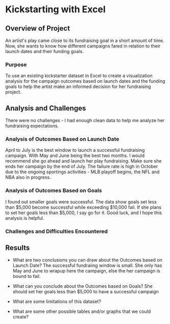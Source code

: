 # Kickstarting with Excel

## Overview of Project
An artist's play came close to its fundraising goal in a short amount of time. Now, she wants to know how different campaigns fared in relation to their launch dates and their funding goals. 
### Purpose
To use an existing kickstarter dataset in Excel to create a visualization analysis for the campaign outcomes based on launch dates and the funding goals to help the artist make an informed decision for her fundraising project. 


## Analysis and Challenges
There were no challenges - I had enough clean data to help me analyze her fundraising expectations.

### Analysis of Outcomes Based on Launch Date
April to July is the best window to launch a successful fundraising campaign. With May and June being the best two months. 
I would recommend she go ahead and launch her play fundraising. Make sure she ends her campaign by the end of July.
The failure rate is high in October due to the ongoing sportings activities - 
MLB playoff begins, the NFL and NBA also in progress.

### Analysis of Outcomes Based on Goals
I found out smaller goals were successful. The data show goals set less than $5,000 become successful while exceeding $10,000 fail. 
If she plans to set her goals less than $5,000, I say go for it. Good luck, and I hope this analysis is helpful.

### Challenges and Difficulties Encountered

## Results

- What are two conclusions you can draw about the Outcomes based on Launch Date?
The successful fundraiing window is small. She only has May and June to wrapup here the campaign, else the her campaign is bound to fail.

- What can you conclude about the Outcomes based on Goals?
She should set her goals less than $5,000 to have a successful campaign 

- What are some limitations of this dataset?

- What are some other possible tables and/or graphs that we could create?

